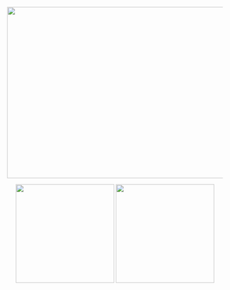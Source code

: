 


<p align="center">
  <kbd>
  <img width="800" height="400" src="https://media3.giphy.com/media/oYQ9HRm5Mo7VXeMNVR/giphy.gif?cid=790b76115023f566701cdf1bc6ab6353d668b31b9142c000&rid=giphy.gif&ct=g">
  </kbd>
    </p>
<p align="center">
<img height="230px" src="https://github-readme-stats.vercel.app/api/top-langs/?username=swiftmg0d&layout=demo&theme=radical" align = "center"/>
<img height="230px" src="https://github-readme-stats.vercel.app/api?username=swiftmg0d&show_icons=true&theme=radical" align = "center"/>
</p>

